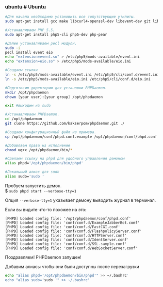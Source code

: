 ### ubuntu # Ubuntu 
```bash
#Для начала необходимо установить все сопутствующие утилиты.  
sudo apt-get install gcc make libcurl4-openssl-dev libevent-dev git libevent

#Устанавливаем PHP 5.5.  
sudo apt-get install php5-cli php5-dev php-pear

#Далее устанавливаем pecl модули.  
sudo -i
pecl install event eio
echo "extension=event.so" > /etc/php5/mods-available/event.ini
echo "extension=eio.so" > /etc/php5/mods-available/eio.ini

#Создаем ссылки
ln -s /etc/php5/mods-available/event.ini /etc/php5/cli/conf.d/event.ini
ln -s /etc/php5/mods-available/eio.ini /etc/php5/cli/conf.d/eio.ini

#Подготовим директорию для установки PHPDaemon.  
mkdir /opt/phpdaemon
chown [your user]:[your group] /opt/phpdaemon

exit #выходим из sudo

#Устанавливаем PHPDaemon.  
cd /opt/phpdaemon
git clone https://github.com/kakserpom/phpdaemon.git ./

#Создаем конфигурационный файл из примера.  
cp /opt/phpdaemon/conf/phpd.conf.example /opt/phpdaemon/conf/phpd.conf

#Добавляем права на исполнение
chmod ug+x /opt/phpdaemon/bin/*

#Сделаем ссылку на phpd для удобного управления демоном  
alias phpd='/opt/phpdaemon/bin/phpd'

#Локальный алиас для sudo  
alias sudo='sudo '
```

Пробуем запустить демон.  
$&nbsp;`sudo phpd start --verbose-tty=1`

Опция `--verbose-tty=1` указывает демону выводить журнал в терминал.

Если вы видите что-то похожее на это:

    [PHPD] Loaded config file: '/opt/phpdaemon/conf/phpd.conf'
	[PHPD] Loaded config file: 'conf/conf.d/ExampleJabberBot.conf'
	[PHPD] Loaded config file: 'conf/conf.d/FastCGI.conf'
	[PHPD] Loaded config file: 'conf/conf.d/FlashpolicyServer.conf'
	[PHPD] Loaded config file: 'conf/conf.d/HTTPServer.conf'
	[PHPD] Loaded config file: 'conf/conf.d/IdentServer.conf'
	[PHPD] Loaded config file: 'conf/conf.d/SSL-sample.conf'
	[PHPD] Loaded config file: 'conf/conf.d/WebSocketServer.conf'

Поздравляем! PHPDaemon запущен!

Добавим алиасы чтобы они были доступны после перезагрузки
```bash
echo "alias phpd='/opt/phpdaemon/bin/phpd'" >> ~/.bashrc'
echo "alias sudo='sudo '" >> ~/.bashrc'
```
